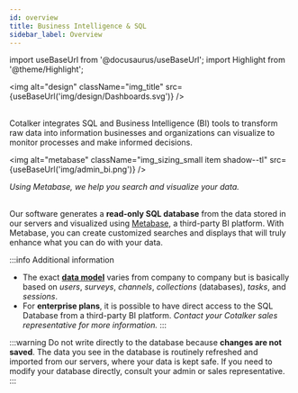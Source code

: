 ```yaml
---
id: overview
title: Business Intelligence & SQL
sidebar_label: Overview
---
```

import useBaseUrl from '@docusaurus/useBaseUrl'; 
import Highlight from '@theme/Highlight';

<img alt="design" className="img_title" src={useBaseUrl('img/design/Dashboards.svg')} />
<br/>
<br/>

Cotalker integrates SQL and Business Intelligence (BI) tools to transform raw data into information businesses and organizations can visualize to monitor processes and make informed decisions.


<img alt="metabase" className="img_sizing_small item shadow--tl" src={useBaseUrl('img/admin_bi.png')} />
<div className="text-center"><em>Using Metabase, we help you search and visualize your data.</em></div>
<br/>

Our software generates a **read-only SQL database** from the data stored in our servers and visualized using [Metabase](https://www.metabase.com/), a third-party BI platform. With Metabase, you can create customized searches and displays that will truly enhance what you can do with your data.



:::info Additional information
- The exact [**data model**](model) varies from company to company but is basically based on _users_, _surveys_, _channels_,  _collections_ (databases), _tasks_, and _sessions_.
- For **enterprise plans**, it is possible to have direct access to the SQL Database from a third-party BI platform. _Contact your Cotalker sales representative for more information._
:::

:::warning
Do not write directly to the database because **changes are not saved**. The data you see in the database is routinely refreshed and imported from our servers, where your data is kept safe. If you need to modify your database directly, consult your admin or sales representative.
:::